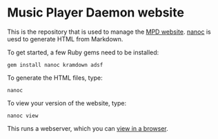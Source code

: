 # Music Player Daemon website

This is the repository that is used to manage the
[MPD website](http://www.musicpd.org/).  [nanoc](http://nanoc.ws/) is
uesd to generate HTML from Markdown.

To get started, a few Ruby gems need to be installed:

    gem install nanoc kramdown adsf

To generate the HTML files, type:

    nanoc

To view your version of the website, type:

    nanoc view

This runs a webserver, which you can
[view in a browser](http://localhost:3000/).
